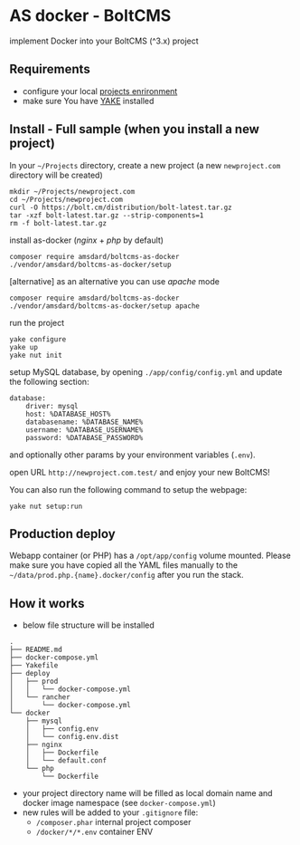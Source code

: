 AS docker - BoltCMS
========================
implement Docker into your BoltCMS (^3.x) project


Requirements
---
 * configure your local [projects enrironment](https://bitbucket.org/as-docker/projects-environment)
 * make sure You have [YAKE](https://yake.amsdard.io/) installed


Install - Full sample (when you install a new project)
---
In your `~/Projects` directory, create a new project (a new `newproject.com` directory will be created)
```
mkdir ~/Projects/newproject.com
cd ~/Projects/newproject.com
curl -O https://bolt.cm/distribution/bolt-latest.tar.gz
tar -xzf bolt-latest.tar.gz --strip-components=1
rm -f bolt-latest.tar.gz
```

install as-docker (*nginx* + *php* by default)
```
composer require amsdard/boltcms-as-docker
./vendor/amsdard/boltcms-as-docker/setup
```

[alternative] as an alternative you can use *apache* mode
```
composer require amsdard/boltcms-as-docker
./vendor/amsdard/boltcms-as-docker/setup apache
```

run the project
```
yake configure
yake up
yake nut init
```

setup MySQL database, by opening `./app/config/config.yml` and update the following section:
```
database:
    driver: mysql
    host: %DATABASE_HOST%
    databasename: %DATABASE_NAME%
    username: %DATABASE_USERNAME%
    password: %DATABASE_PASSWORD%
```
and optionally other params by your environment variables (`.env`).

open URL `http://newproject.com.test/` and enjoy your new BoltCMS!

You can also run the following command to setup the webpage:
```
yake nut setup:run
```

Production deploy
---
Webapp container (or PHP) has a `/opt/app/config` volume mounted. Please make sure you have copied all the YAML files manually to the `~/data/prod.php.{name}.docker/config` after you run the stack.


How it works
---
* below file structure will be installed
```
.
├── README.md
├── docker-compose.yml
├── Yakefile
├── deploy
│   ├── prod
│   │   └── docker-compose.yml
│   └── rancher
│       └── docker-compose.yml
└── docker
    ├── mysql
    │   ├── config.env
    │   └── config.env.dist
    ├── nginx
    │   ├── Dockerfile
    │   └── default.conf
    └── php
        └── Dockerfile
```
* your project directory name will be filled as local domain name and docker image namespace (see `docker-compose.yml`)
* new rules will be added to your `.gitignore` file: 
  * `/composer.phar` internal project composer
  * `/docker/*/*.env` container ENV
 
